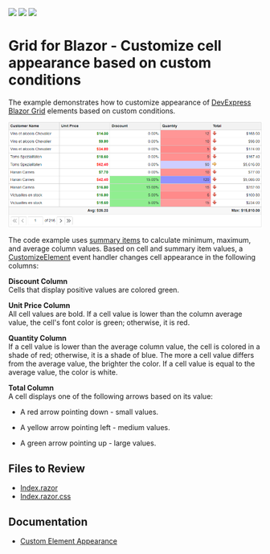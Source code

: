 <!-- default badges list -->
![](https://img.shields.io/endpoint?url=https://codecentral.devexpress.com/api/v1/VersionRange/523307766/22.1.4%2B)
[![](https://img.shields.io/badge/Open_in_DevExpress_Support_Center-FF7200?style=flat-square&logo=DevExpress&logoColor=white)](https://supportcenter.devexpress.com/ticket/details/T1108437)
[![](https://img.shields.io/badge/📖_How_to_use_DevExpress_Examples-e9f6fc?style=flat-square)](https://docs.devexpress.com/GeneralInformation/403183)
<!-- default badges end -->

# Grid for Blazor - Customize cell appearance based on custom conditions

The example demonstrates how to customize appearance of [DevExpress Blazor Grid](https://docs.devexpress.com/Blazor/DevExpress.Blazor.DxGrid) elements based on custom conditions.


![Grid - Customize Element Appearance](images/grid.png)

The code example uses [summary items](https://docs.devexpress.com/Blazor/DevExpress.Blazor.DxGridSummaryItem) to calculate minimum, maximum, and average column values. Based on cell and summary item values, a [CustomizeElement](https://docs.devexpress.com/Blazor/DevExpress.Blazor.DxGrid.CustomizeElement) event handler changes cell appearance in the following columns:

**Discount Column**  
Cells that display positive values are colored green.

**Unit Price Column**  
All cell values are bold. If a cell value is lower than the column average value, the cell's font color is green; otherwise, it is red.


**Quantity Column**  
If a cell value is lower than the average column value, the cell is colored in a shade of red; otherwise, it is a shade of blue. The more a cell value differs from the average value, the brighter the color. If a cell value is equal to the average value, the color is white.


**Total Column**  
A cell displays one of the following arrows based on its value:
* A red arrow pointing down - small values.

* A yellow arrow pointing left - medium values.

* A green arrow pointing up - large values.


## Files to Review

* [Index.razor](./CS/GridConditionalFormatting/Pages/Index.razor)
* [Index.razor.css](./CS/GridConditionalFormatting/Pages/Index.razor.css)

## Documentation

* [Custom Element Appearance](https://docs.devexpress.com/Blazor/DevExpress.Blazor.DxGrid.CustomizeElement)
